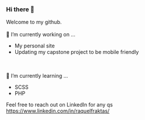 ### Hi there 👋

Welcome to my github.
<br><br>
🔭 I’m currently working on ...
* My personal site
* Updating my capstone project to be mobile friendly


<br><br>
🌱 I’m currently learning ...
* SCSS
* PHP


Feel free to reach out on LinkedIn for any qs
https://www.linkedin.com/in/raquelfraktas/ 


<!--
**RaquelFraktas/RaquelFraktas** is a ✨ _special_ ✨ repository because its `README.md` (this file) appears on your GitHub profile.

Here are some ideas to get you started:

- 🔭 I’m currently working on ...
- 🌱 I’m currently learning ...
- 👯 I’m looking to collaborate on ...
- 🤔 I’m looking for help with ...
- 💬 Ask me about ...
- 📫 How to reach me: ...
- 😄 Pronouns: ...
- ⚡ Fun fact: ...
-->
